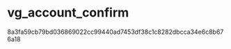 vg_account_confirm
==================
8a3fa59cb79bd036869022cc99440ad7453df38c1c8282dbcca34e6c8b676a18
